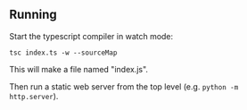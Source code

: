 ## Running

Start the typescript compiler in watch mode:

```
tsc index.ts -w --sourceMap
```

This will make a file named "index.js".

Then run a static web server from the top level (e.g. `python -m http.server`).
